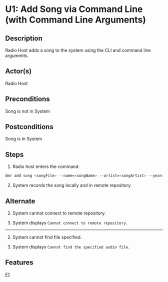 # U1: Add Song via Command Line (with Command Line Arguments)

## Description

Radio Host adds a song to the system using the CLI and command line arguments.

## Actor(s)
 Radio Host

## Preconditions
 Song is not in System

## Postconditions
 Song is in System

## Steps

1) Radio host enters the command:
```bash
dmr add song <songFile> --name=<songName> --artist=<songArtist> --year=<songYear>
```
2) System records the song locally and in remote repository.

## Alternate

2) System cannot connect to remote repository.

3) System displays `Cannot connect to remote repository.`

---

2) System cannot find file specified.

3) System displays `Cannot find the specified audio file.`

## Features
[F1](../features/#f1-add-song-via-command-line)

